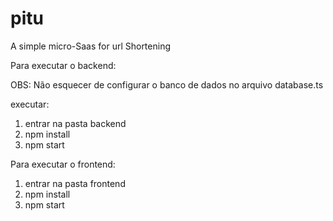 # pitu
A simple micro-Saas for url Shortening

Para executar o backend:

OBS: Não esquecer de configurar o banco de dados no arquivo database.ts

executar:
1) entrar na pasta backend
2) npm install
3) npm start

Para executar o frontend:
1) entrar na pasta frontend
2) npm install
3) npm start